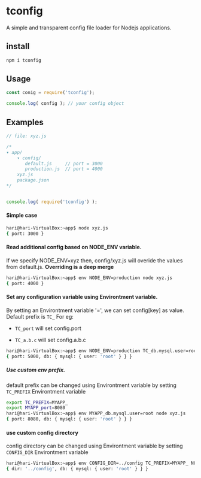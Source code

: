# tconfig
A simple and transparent config file loader for Nodejs applications.


## install
```bash
npm i tconfig
```
## Usage
```javascript
const conig = require('tconfig');

console.log( config ); // your config object
```

## Examples

```javascript
// file: xyz.js

/*
▾ app/
    ▾ config/
       default.js     // port = 3000
       production.js  // port = 4000
    xyz.js
    package.json
*/


console.log( require('tconfig') );
```

#### Simple case
```bash
hari@hari-VirtualBox:~app$ node xyz.js 
{ port: 3000 }

```

#### Read additional config based on NODE_ENV variable.
If we specify NODE_ENV=xyz then, config/xyz.js will overide the values from default.js. **Overriding is a deep merge**

```bash
hari@hari-VirtualBox:~app$ env NODE_ENV=production node xyz.js 
{ port: 4000 }
```

#### Set any configuration variable using Environtment variable.
By setting an Environtment variable '<Prefix><key>=<value>', we can set config[key] as value.
Default prefix is `TC_`
For eg:

  * `TC_port` will set config.port

  * `TC_a.b.c` will set config.a.b.c

```bash
hari@hari-VirtualBox:~app$ env NODE_ENV=production TC_db.mysql.user=root node xyz.js 
{ port: 5000, db: { mysql: { user: 'root' } } }
```

##### Use custom env prefix.

default prefix can be changed using Environtment variable by setting `TC_PREFIX` Environtment variable

```bash
export TC_PREFIX=MYAPP_
export MYAPP_port=8080
hari@hari-VirtualBox:~app$ env MYAPP_db.mysql.user=root node xyz.js 
{ port: 8080, db: { mysql: { user: 'root' } } }

```

#### use custom config directory
config directory can be changed using Environtment variable by setting `CONFIG_DIR` Environtment variable
```bash
hari@hari-VirtualBox:~app$ env CONFIG_DIR=../config TC_PREFIX=MYAPP_ NODE_ENV=production MYAPP_db.mysql.user=root node xyz.js 
{ dir: '../config', db: { mysql: { user: 'root' } } }

```





